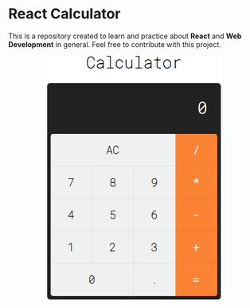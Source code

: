 # React Calculator

This is a repository created to learn and practice about **React** and **Web Development** in general. Feel free to contribute with this project.

<p align="center">
  <img src="https://raw.githubusercontent.com/ArthurFiorette/code-vault/main/react-calculator/.github/images/page.png" alt="Project Preview" />
</p>
